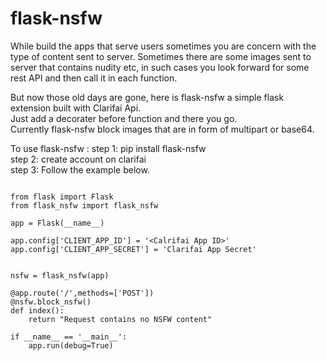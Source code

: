 # flask-nsfw
While build the apps that serve users sometimes you are concern with the type of content sent to server. 
Sometimes there are some images sent to server that contains nudity etc, in such cases you look forward for some rest API and then call it in each function.

But now those old days are gone, here is flask-nsfw a simple flask extension built with Clarifai Api. <br/>
Just add a decorater before function and there you go.<br/>
Currently flask-nsfw block images that are in form of multipart or base64.<br/>

To use flask-nsfw : 
step 1: pip install flask-nsfw <br/>
step 2: create account on clarifai <br/>
step 3: Follow the example below. <br/>

```

from flask import Flask
from flask_nsfw import flask_nsfw

app = Flask(__name__)

app.config['CLIENT_APP_ID'] = '<Calrifai App ID>'
app.config['CLIENT_APP_SECRET'] = 'Clarifai App Secret'


nsfw = flask_nsfw(app)

@app.route('/',methods=['POST'])
@nsfw.block_nsfw()
def index():
    return "Request contains no NSFW content"

if __name__ == '__main__':
    app.run(debug=True)


```

